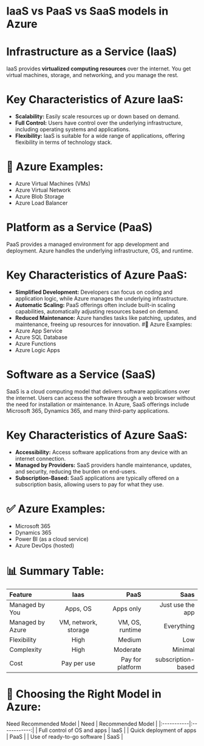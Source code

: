 # IaaS vs PaaS vs SaaS models in Azure

# Infrastructure as a Service (IaaS)
IaaS provides **virtualized computing resources** over the internet. You get virtual machines, storage, and networking, and you manage the rest.

# Key Characteristics of Azure IaaS:

- **Scalability:** Easily scale resources up or down based on demand.
- **Full Control:** Users have control over the underlying infrastructure, including operating systems and applications.
- **Flexibility:** IaaS is suitable for a wide range of applications, offering flexibility in terms of technology stack.

# 📌 Azure Examples:
- Azure Virtual Machines (VMs)
- Azure Virtual Network
- Azure Blob Storage
- Azure Load Balancer

# Platform as a Service (PaaS)
PaaS provides a managed environment for app development and deployment. Azure handles the underlying infrastructure, OS, and runtime.

# Key Characteristics of Azure PaaS:
- **Simplified Development:** Developers can focus on coding and application logic, while Azure manages the underlying infrastructure.
- **Automatic Scaling:** PaaS offerings often include built-in scaling capabilities, automatically adjusting resources based on demand.
- **Reduced Maintenance:** Azure handles tasks like patching, updates, and maintenance, freeing up resources for innovation.
#📌 Azure Examples:
- Azure App Service
- Azure SQL Database
- Azure Functions
- Azure Logic Apps

# Software as a Service (SaaS)
SaaS is a cloud computing model that delivers software applications over the internet. Users can access the software through a web browser without the need for installation or maintenance. In Azure, SaaS offerings include Microsoft 365, Dynamics 365, and many third-party applications.

# Key Characteristics of Azure SaaS:
- **Accessibility:** Access software applications from any device with an internet connection.
- **Managed by Providers:** SaaS providers handle maintenance, updates, and security, reducing the burden on end-users.
- **Subscription-Based:** SaaS applications are typically offered on a subscription basis, allowing users to pay for what they use.

# ✅ Azure Examples:
- Microsoft 365
- Dynamics 365
- Power BI (as a cloud service)
- Azure DevOps (hosted)

# 📊 Summary Table:
| **Feature** | **Iaas** | **PaaS** | **Saas** |
|:-----------|:------------:|------------:|------------:|
| Managed by You      | Apps, OS       | 	Apps only       | Just use the app       |
| Managed by Azure        | VM, network, storage            | VM, OS, runtime           | Everything       |
| Flexibility          |   High         | Medium           | Low       |
| Complexity          | High            | Moderate           | Minimal       |
| Cost         | Pay per use            | Pay for platform          | subscription-based       |

# 🎯 Choosing the Right Model in Azure:
Need	Recommended Model
| Need | Recommended Model | 
|:-----------|:------------:|
| Full control of OS and apps       | IaaS       |
| Quick deployment of apps         | PaaS            |
| Use of ready-to-go software        | SaaS            |
	
	
	
